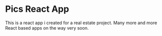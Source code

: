 # Pics React App
This is a react app i created for a real estate project. 
Many more and more React based apps on the way very soon.
